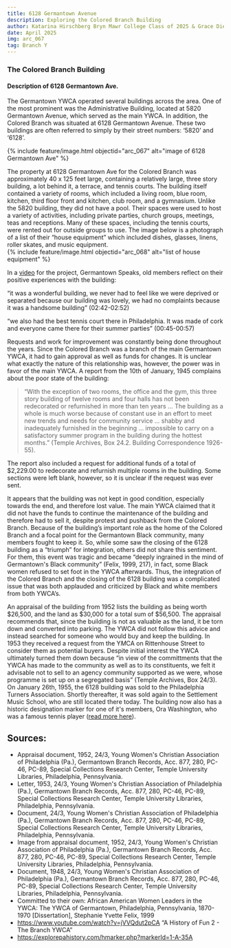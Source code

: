 ```yaml
---
title: 6128 Germantown Avenue
description: Exploring the Colored Branch Building
author: Katarina Hirschberg Bryn Mawr College Class of 2025 & Grace Diehl Bryn Mawr College Class of 2027
date: April 2025
img: arc_067
tag: Branch Y
---
```


### The Colored Branch Building 

#### Description of 6128 Germantown Ave. 

The Germantown YWCA operated several buildings across the area. One of the most prominent was the Administrative Building, located at 5820 Germantown Avenue, which served as the main YWCA. In addition, the Colored Branch was situated at 6128 Germantown Avenue. These two buildings are often referred to simply by their street numbers: ‘5820’ and ‘6128’.

{% include feature/image.html objectid="arc_067" alt="image of 6128 Germantown Ave" %}


The property at 6128 Germantown Ave for the Colored Branch was approximately 40 x 125 feet large, containing a relatively large, three story building, a lot behind it, a terrace, and tennis courts. The building itself contained a variety of rooms, which included a living room, blue room, kitchen, third floor front and kitchen, club room, and a gymnasium. Unlike the 5820 building, they did not have a pool. Their spaces were used to host a variety of activities, including private parties, church groups, meetings, teas and receptions. Many of these spaces, including the tennis courts, were rented out for outside groups to use. The image below is a photograph of a list of their “house equipment” which included dishes, glasses, linens, roller skates, and music equipment.  
{% include feature/image.html objectid="arc_068" alt="list of house equipment" %}

In a [video](https://www.youtube.com/watch?v=jVVQdut2pCA) for the project, Germantown Speaks, old members reflect on their positive experiences with the building: 

“it was a wonderful building, we never had to feel like we were deprived or separated because our building was lovely, we had no complaints because it was a handsome building” (02:42-02:52) 

“we also had the best tennis court there in Philadelphia. It was made of cork and everyone came there for their summer parties” (00:45-00:57) 

Requests and work for improvement was constantly being done throughout the years. Since the Colored Branch was a branch of the main Germantown YWCA, it had to gain approval as well as funds for changes. It is unclear what exactly the nature of this relationship was, however, the power was in favor of the main YWCA. A report from the 10th of January, 1945 complains about the poor state of the building:  

>“With the exception of two rooms, the office and the gym, this three story building of twelve rooms and four halls has not been redecorated or refurnished in more than ten years ... The building as a whole is much worse because of constant use in an effort to meet new trends and needs for community service ... shabby and inadequately furnished in the beginning ... impossible to carry on a satisfactory summer program in the building during the hottest months.” (Temple Archives, Box 24.2. Building Correspondence 1926-55).  

The report also included a request for additional funds of a total of $2,229.00 to redecorate and refurnish multiple rooms in the building. Some sections were left blank, however, so it is unclear if the request was ever sent.   

It appears that the building was not kept in good condition, especially towards the end, and therefore lost value. The main YWCA claimed that it did not have the funds to continue the maintenance of the building and therefore had to sell it, despite protest and pushback from the Colored Branch. Because of the building’s important role as the home of the Colored Branch and a focal point for the Germantown Black community, many members fought to keep it. So, while some saw the closing of the 6128 building as a “triumph” for integration, others did not share this sentiment. For them, this event was tragic and became “deeply ingrained in the mind of Germantown's Black community” (Felix, 1999, 217), in fact, some Black women refused to set foot in the YWCA afterwards. Thus, the integration of the Colored Branch and the closing of the 6128 building was a complicated issue that was both applauded and criticized by Black and white members from both YWCA’s. 

An appraisal of the building from 1952 lists the building as being worth $26,500, and the land as $30,000 for a total sum of $56,500. The appraisal recommends that, since the building is not as valuable as the land, it be torn down and converted into parking. The YWCA did not follow this advice and instead searched for someone who would buy and keep the building. In 1953 they received a request from the Y*M*CA on Rittenhouse Street to consider them as potential buyers. Despite initial interest the YWCA ultimately turned them down because “in view of the committments that the YWCA has made to the community as well as to its constituents, we felt it advisable not to sell to an agency community supported as we were, whose programme is set up on a segregated basis” (Temple Archives, Box 24/3). On January 26th, 1955, the 6128 building was sold to the Philadelphia Turners Association. Shortly thereafter, it was sold again to the Settlement Music School, who are still located there today. The building now also has a historic designation marker for one of it's members, Ora Washington, who was a famous tennis player ([read more here](https://explorepahistory.com/hmarker.php?markerId=1-A-35A)). 

## Sources: 
- Appraisal document, 1952, 24/3, Young Women's Christian Association of Philadelphia (Pa.), Germantown Branch Records, Acc. 877, 280, PC-46, PC-89, Special Collections Research Center, Temple University Libraries, Philadelphia, Pennsylvania. 
- Letter, 1953, 24/3, Young Women's Christian Association of Philadelphia (Pa.), Germantown Branch Records, Acc. 877, 280, PC-46, PC-89, Special Collections Research Center, Temple University Libraries, Philadelphia, Pennsylvania. 
- Document, 24/3, Young Women's Christian Association of Philadelphia (Pa.), Germantown Branch Records, Acc. 877, 280, PC-46, PC-89, Special Collections Research Center, Temple University Libraries, Philadelphia, Pennsylvania. 
- Image from appraisal document, 1952, 24/3, Young Women's Christian Association of Philadelphia (Pa.), Germantown Branch Records, Acc. 877, 280, PC-46, PC-89, Special Collections Research Center, Temple University Libraries, Philadelphia, Pennsylvania. 
- Document, 1948, 24/3, Young Women's Christian Association of Philadelphia (Pa.), Germantown Branch Records, Acc. 877, 280, PC-46, PC-89, Special Collections Research Center, Temple University Libraries, Philadelphia, Pennsylvania. 
- Committed to their own: African American Women Leaders in the YWCA: The YWCA of Germantown, Philadelphia, Pennsylvania, 1870-1970 [Dissertation], Stephanie Yvette Felix, 1999 
- https://www.youtube.com/watch?v=jVVQdut2pCA “A History of Fun 2 - The Branch YWCA” 
- https://explorepahistory.com/hmarker.php?markerId=1-A-35A 
